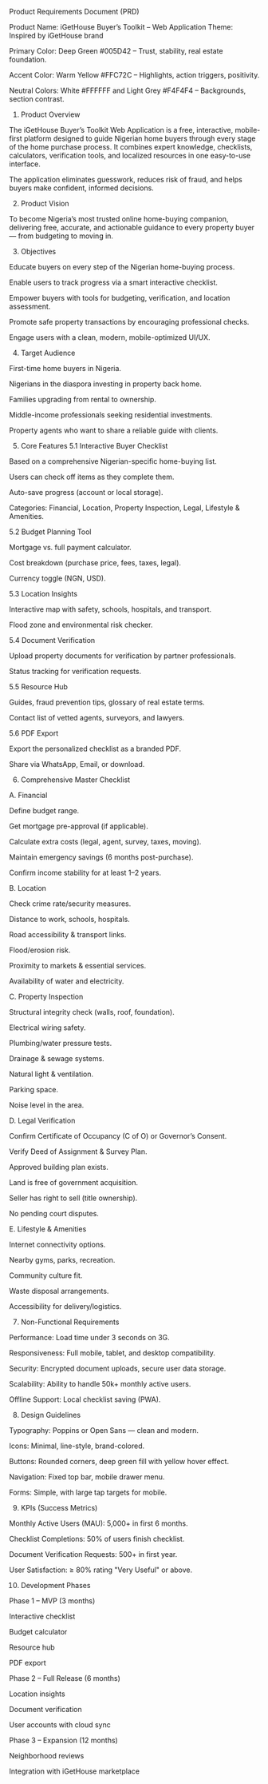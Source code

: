 Product Requirements Document (PRD)

Product Name: iGetHouse Buyer’s Toolkit – Web Application
Theme: Inspired by iGetHouse brand

Primary Color: Deep Green #005D42 – Trust, stability, real estate foundation.

Accent Color: Warm Yellow #FFC72C – Highlights, action triggers, positivity.

Neutral Colors: White #FFFFFF and Light Grey #F4F4F4 – Backgrounds, section contrast.

1. Product Overview

The iGetHouse Buyer’s Toolkit Web Application is a free, interactive, mobile-first platform designed to guide Nigerian home buyers through every stage of the home purchase process. It combines expert knowledge, checklists, calculators, verification tools, and localized resources in one easy-to-use interface.

The application eliminates guesswork, reduces risk of fraud, and helps buyers make confident, informed decisions.

2. Product Vision

To become Nigeria’s most trusted online home-buying companion, delivering free, accurate, and actionable guidance to every property buyer — from budgeting to moving in.

3. Objectives

Educate buyers on every step of the Nigerian home-buying process.

Enable users to track progress via a smart interactive checklist.

Empower buyers with tools for budgeting, verification, and location assessment.

Promote safe property transactions by encouraging professional checks.

Engage users with a clean, modern, mobile-optimized UI/UX.

4. Target Audience

First-time home buyers in Nigeria.

Nigerians in the diaspora investing in property back home.

Families upgrading from rental to ownership.

Middle-income professionals seeking residential investments.

Property agents who want to share a reliable guide with clients.

5. Core Features
5.1 Interactive Buyer Checklist

Based on a comprehensive Nigerian-specific home-buying list.

Users can check off items as they complete them.

Auto-save progress (account or local storage).

Categories: Financial, Location, Property Inspection, Legal, Lifestyle & Amenities.

5.2 Budget Planning Tool

Mortgage vs. full payment calculator.

Cost breakdown (purchase price, fees, taxes, legal).

Currency toggle (NGN, USD).

5.3 Location Insights

Interactive map with safety, schools, hospitals, and transport.

Flood zone and environmental risk checker.

5.4 Document Verification

Upload property documents for verification by partner professionals.

Status tracking for verification requests.

5.5 Resource Hub

Guides, fraud prevention tips, glossary of real estate terms.

Contact list of vetted agents, surveyors, and lawyers.

5.6 PDF Export

Export the personalized checklist as a branded PDF.

Share via WhatsApp, Email, or download.

6. Comprehensive Master Checklist

A. Financial

Define budget range.

Get mortgage pre-approval (if applicable).

Calculate extra costs (legal, agent, survey, taxes, moving).

Maintain emergency savings (6 months post-purchase).

Confirm income stability for at least 1–2 years.

B. Location

Check crime rate/security measures.

Distance to work, schools, hospitals.

Road accessibility & transport links.

Flood/erosion risk.

Proximity to markets & essential services.

Availability of water and electricity.

C. Property Inspection

Structural integrity check (walls, roof, foundation).

Electrical wiring safety.

Plumbing/water pressure tests.

Drainage & sewage systems.

Natural light & ventilation.

Parking space.

Noise level in the area.

D. Legal Verification

Confirm Certificate of Occupancy (C of O) or Governor’s Consent.

Verify Deed of Assignment & Survey Plan.

Approved building plan exists.

Land is free of government acquisition.

Seller has right to sell (title ownership).

No pending court disputes.

E. Lifestyle & Amenities

Internet connectivity options.

Nearby gyms, parks, recreation.

Community culture fit.

Waste disposal arrangements.

Accessibility for delivery/logistics.

7. Non-Functional Requirements

Performance: Load time under 3 seconds on 3G.

Responsiveness: Full mobile, tablet, and desktop compatibility.

Security: Encrypted document uploads, secure user data storage.

Scalability: Ability to handle 50k+ monthly active users.

Offline Support: Local checklist saving (PWA).

8. Design Guidelines

Typography: Poppins or Open Sans — clean and modern.

Icons: Minimal, line-style, brand-colored.

Buttons: Rounded corners, deep green fill with yellow hover effect.

Navigation: Fixed top bar, mobile drawer menu.

Forms: Simple, with large tap targets for mobile.

9. KPIs (Success Metrics)

Monthly Active Users (MAU): 5,000+ in first 6 months.

Checklist Completions: 50% of users finish checklist.

Document Verification Requests: 500+ in first year.

User Satisfaction: ≥ 80% rating "Very Useful" or above.

10. Development Phases

Phase 1 – MVP (3 months)

Interactive checklist

Budget calculator

Resource hub

PDF export

Phase 2 – Full Release (6 months)

Location insights

Document verification

User accounts with cloud sync

Phase 3 – Expansion (12 months)

Neighborhood reviews

Integration with iGetHouse marketplace